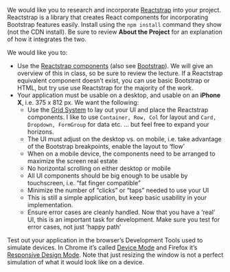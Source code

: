We would like you to research and incorporate [Reactstrap](https://reactstrap.github.io/?path=/story/home-installation--page) into your project. Reactstrap is a library that creates React components for incorporating Bootstrap features easily. Install using the `npm install` command they show (not the CDN install). Be sure to review **About the Project** for an explanation of how it integrates the two.

We would like you to:

* Use the [Reactstrap components](https://reactstrap.github.io/?path=/story/home-installation--page) (also see [Bootstrap](https://getbootstrap.com/docs/5.0/getting-started/introduction/)). We will give an overview of this in class, so be sure to review the lecture. If a Reactstrap equivalent component doesn’t exist, you can use basic Bootstrap or HTML, but try use use Reactstrap for the majority of the work.
* Your application must be usable on a desktop, and usable on an **iPhone X**, i.e. 375 x 812 px. We want the following:
    * Use the [Grid System](https://reactstrap.github.io/?path=/docs/components-layout--layout) to lay out your UI and place the Reactstrap components. I like to use `Container, Row, Col` for layout and `Card, Dropdown, FormGroup` for data etc. … but feel free to expand your horizons.
    * The UI must adjust on the desktop vs. on mobile, i.e. take advantage of the Bootstrap breakpoints, enable the layout to ‘flow’
    * When on a mobile device, the components need to be arranged to maximize the screen real estate
    * No horizontal scrolling on either desktop or mobile
    * All UI components should be big enough to be usable by touchscreen, i.e. “fat finger compatible”
    * Minimize the number of “clicks” or “taps” needed to use your UI
    * This is still a simple application, but keep basic usability in your implementation.
    * Ensure error cases are cleanly handled. Now that you have a ‘real’ UI, this is an important task for development. Make sure you test for error cases, not just ‘happy path’

Test out your application in the browser’s Development Tools used to simulate devices. In Chrome it’s called [Device Mode](https://developer.chrome.com/docs/devtools/device-mode/) and Firefox it’s [Responsive Design Mode](https://firefox-source-docs.mozilla.org/devtools-user/responsive_design_mode/index.html). Note that just resizing the window is not a perfect simulation of what it would look like on a device.